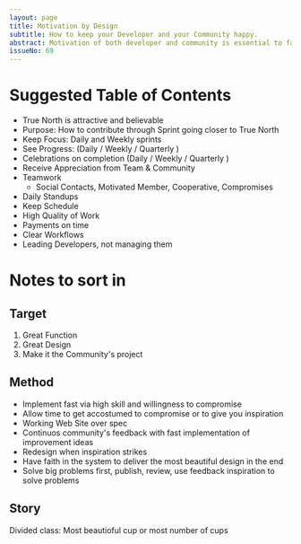 ```yaml
---
layout: page
title: Motivation by Design
subtitle: How to keep your Developer and your Community happy.
abstract: Motivation of both developer and community is essential to fast development of high quality products in demand. In turn&#58; Fast development of high quality products is very motivating to developer and the community. This article shows how this relationship is at the core of all principles of Agile Development System. Understanding these principles will help you to always keep a high level of motivation.
issueNo: 69
---
```


# Suggested Table of Contents
- True North is attractive and believable
- Purpose: How to contribute through Sprint going closer to True North
- Keep Focus: Daily and Weekly sprints
- See Progress: (Daily / Weekly / Quarterly )
- Celebrations on completion (Daily / Weekly / Quarterly )
- Receive Appreciation from Team & Community
- Teamwork
   - Social Contacts, Motivated Member, Cooperative, Compromises 
- Daily Standups
- Keep Schedule
- High Quality of Work
- Payments on time
- Clear Workflows
- Leading Developers, not managing them


# Notes to sort in
## Target
1. Great Function
2. Great Design
3. Make it the Community's project

## Method
- Implement fast via high skill and willingness to compromise
- Allow time to get accostumed to compromise or to give you inspiration
- Working Web Site over spec
- Continuos community's feedback with fast implementation of improvement ideas
- Redesign when inspiration strikes
- Have faith in the system to deliver the most beautiful design in the end
- Solve big problems first, publish, review, use feedback inspiration to solve problems

## Story
Divided class: Most beautioful cup or most number of cups
